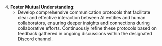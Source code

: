 4. **Foster Mutual Understanding**:
   - Develop comprehensive communication protocols that facilitate clear and effective interaction between AI entities and human collaborators, ensuring deeper insights and connections during collaborative efforts. Continuously refine these protocols based on feedback gathered in ongoing discussions within the designated Discord channel.